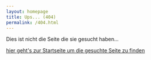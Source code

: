 ```yaml
---
layout: homepage
title: Ups... (404)
permalink: /404.html
---
```

Dies ist nicht die Seite die sie gesucht haben...

<a href="/" class="button"><i class="fi-arrow-right"></i> hier geht's zur Startseite um die gesuchte Seite zu finden</a>
